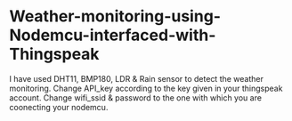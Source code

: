 # Weather-monitoring-using-Nodemcu-interfaced-with-Thingspeak
I have used DHT11, BMP180, LDR &amp; Rain sensor to detect the weather monitoring. 
Change API_key according to the key given in your thingspeak account. 
Change wifi_ssid & password to the one with which you are coonecting your nodemcu.
